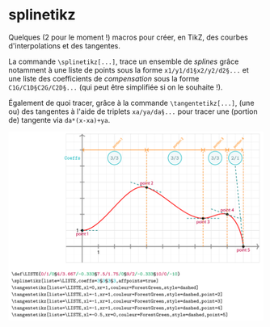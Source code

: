 # splinetikz

Quelques (2 pour le moment !) macros pour créer, en TikZ, des courbes d'interpolations et des tangentes.

La commande <code>\splinetikz[...]</code>, trace un ensemble de <i>splines</i> grâce notamment à une liste de points sous la forme <code>x1/y1/d1§x2/y2/d2§...</code> et une liste des coefficients de <i>compensation</i> sous la forme <code>C1G/C1D§C2G/C2D§...</code> (qui peut être simplifiée si on le souhaite !).

Également de quoi tracer, grâce à la commande <code>\tangentetikz[...]</code>, (une ou) des tangentes à l'aide de triplets <code>xa/ya/da§...</code> pour tracer une (portion de) tangente via <code>da*(x-xa)+ya</code>.

![illustr](splinetikz-img.png?raw=true "Title")
